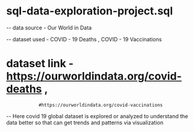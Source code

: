 # sql-data-exploration-project.sql

-- data source - Our World in Data

-- dataset used - COVID - 19 Deaths , COVID - 19 Vaccinations

# dataset link - https://ourworldindata.org/covid-deaths ,
                #https://ourworldindata.org/covid-vaccinations

-- Here covid 19 global dataset is explored or analyzed to understand the data better so that can get trends and patterns via visualization  
